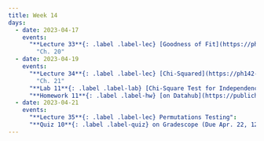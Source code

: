 ```yaml
---
title: Week 14
days:
  - date: 2023-04-17
    events:
      "**Lecture 33**{: .label .label-lec} [Goodness of Fit](https://ph142-ucb.github.io/sp23/src/goodnessoffit.pdf) ([Recording](https://youtu.be/Tk8V9ERaw0U))":
        "Ch. 20"
  - date: 2023-04-19
    events:
      "**Lecture 34**{: .label .label-lec} [Chi-Squared](https://ph142-ucb.github.io/sp23/src/chisquared.pdf) ([Recording](https://youtu.be/klXEIxnUiIY))":
        "Ch. 21"
      "**Lab 11**{: .label .label-lab} [Chi-Square Test for Independence](https://publichealth.datahub.berkeley.edu/hub/user-redirect/git-pull?repo=https%3A%2F%2Fgithub.com%2Fph142-ucb%2Fph142-sp23&urlpath=rstudio%2F&branch=main) (Due Apr. 25)":
      "**Homework 11**{: .label .label-hw} [on Datahub](https://publichealth.datahub.berkeley.edu/hub/user-redirect/git-pull?repo=https%3A%2F%2Fgithub.com%2Fph142-ucb%2Fph142-sp23&urlpath=rstudio%2F&branch=main)":
  - date: 2023-04-21
    events:
      "**Lecture 35**{: .label .label-lec} Permutations Testing": 
      "**Quiz 10**{: .label .label-quiz} on Gradescope (Due Apr. 22, 12:00 PM PST)":
---
```

